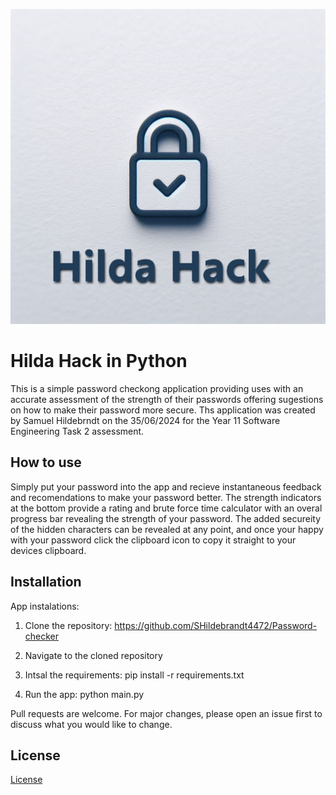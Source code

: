 ![Logo](https://github.com/SHildebrandt4472/Password-checker/blob/main/images/readme_logo.png)

# Hilda Hack in Python

This is a simple password checkong application providing uses with an accurate assessment of the strength of their passwords offering sugestions on how to make their password more secure. Ths application was created by Samuel Hildebrndt on the 35/06/2024 for the Year 11 Software Engineering Task 2 assessment.

## How to use

Simply put your password into the app and recieve instantaneous feedback and recomendations to make your password better.
The strength indicators at the bottom provide a rating and brute force time calculator with an overal progress bar revealing the strength of your password.
The added secureity of the hidden characters can be revealed at any point, and once your happy with your password click the clipboard icon to copy it straight to your devices clipboard.

## Installation
App instalations:
1. Clone the repository:
   https://github.com/SHildebrandt4472/Password-checker

2. Navigate to the cloned repository

3. Intsal the requirements:
   pip install -r requirements.txt

5. Run the app:
   python main.py

Pull requests are welcome. For major changes, please open an issue first to discuss what you would like to change.

## License

[License](https://github.com/SHildebrandt4472/Password-checker/blob/main/LICENSE)
